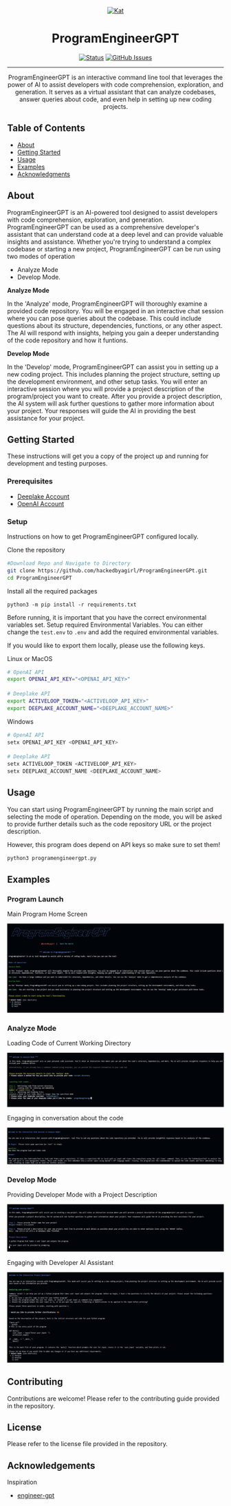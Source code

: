 <p align="center">
  <a href="" rel="noopener">
 <img width=400px height=400px src="https://github.com/hackedbyagirl/ProgramEngineerGPT/blob/main/imgs/kat.png" alt="Kat"></a>
</p>


<h1 align="center">ProgramEngineerGPT</h1>

<div align="center">

  [![Status](https://img.shields.io/badge/status-in%20development-yellowgreen)](https://github.com/hackedbyagirl/ProgramEngineerGPT) 
  [![GitHub Issues](https://img.shields.io/github/issues/hackedbyagirl/ProgramEngineerGPT)](https://github.com/hackedbyagirl/ProgramEngineerGPT/issues)

</div>

---

<p align="center">ProgramEngineerGPT is an interactive command line tool that leverages the power of AI to assist developers with code comprehension, exploration, and generation. It serves as a virtual assistant that can analyze codebases, answer queries about code, and even help in setting up new coding projects.
    <br> 
</p>



## Table of Contents
- [About](#about)
- [Getting Started](#getting_started)
- [Usage](#usage)
- [Examples](#examples)
- [Acknowledgments](#acknowledgement)

## About <a name = "about"></a>
ProgramEngineerGPT is an AI-powered tool designed to assist developers with code comprehension, exploration, and generation. ProgramEngineerGPT can be used as a comprehensive developer's assistant that can understand code at a deep level and can provide valuable insights and assistance. Whether you're trying to understand a complex codebase or starting a new project, ProgramEngineerGPT can be run using two modes of operation
- Analyze Mode
- Develop Mode.

**Analyze Mode**

In the 'Analyze' mode, ProgramEngineerGPT will thoroughly examine a provided code repository. You will be engaged in an interactive chat session where you can pose queries about the codebase. This could include questions about its structure, dependencies, functions, or any other aspect. The AI will respond with insights, helping you gain a deeper understanding of the code repository and how it funtions.

**Develop Mode**

In the 'Develop' mode, ProgramEngineerGPT can assist you in setting up a new coding project. This includes planning the project structure, setting up the development environment, and other setup tasks. You will enter an interactive session where you will provide a project description of the program/project you want to create. After you provide a project description, the AI system will ask further questions to gather more information about your project. Your responses will guide the AI in providing the best assistance for your project.

## Getting Started <a name = "getting_started"></a>
These instructions will get you a copy of the project up and running for development and testing purposes.

### Prerequisites
- [Deeplake Account](https://app.activeloop.ai/register/)
- [OpenAI Account](https://openai.com/)

### Setup
Instructions on how to get ProgramEngineerGPT configured locally.

Clone the repository
```bash
#Download Repo and Navigate to Directory
git clone https://github.com/hackedbyagirl/ProgramEngineerGPt.git
cd ProgramEngineerGPT
```

Install all the required packages
```
python3 -m pip install -r requirements.txt
```

Before running, it is important that you have the correct environmental variables set. 
Setup required Environmental Variables. You can either change the `test.env` to `.env` and add the required environmental variables.

If you would like to export them locally, please use the following keys.

Linux or MacOS
```bash
# OpenAI API
export OPENAI_API_KEY="<OPENAI_API_KEY>"

# Deeplake API
export ACTIVELOOP_TOKEN="<ACTIVELOOP_API_KEY>"
export DEEPLAKE_ACCOUNT_NAME="<DEEPLAKE_ACCOUNT_NAME>"
```
Windows

```bash 
# OpenAI API
setx OPENAI_API_KEY <OPENAI_API_KEY>

# Deeplake API
setx ACTIVELOOP_TOKEN <ACTIVELOOP_API_KEY>
setx DEEPLAKE_ACCOUNT_NAME <DEEPLAKE_ACCOUNT_NAME>
```

## Usage <a name="usage"></a>
You can start using ProgramEngineerGPT by running the main script and selecting the mode of operation. Depending on the mode, you will be asked to provide further details such as the code repository URL or the project description.

However, this program does depend on API keys so make sure to set them!

```bash
python3 programengineergpt.py 
```

## Examples <a name="examples"></a>
### Program Launch
Main Program Home Screen

![main](/imgs/pgpt.jpg)

### Analyze Mode
Loading Code of Current Working Directory

![cwd](/imgs/cwd.jpg)

Engaging in conversation about the code

![chat](/imgs/chat.jpg)

### Develop Mode
Providing Developer Mode with a Project Description

![dev](/imgs/dev-launch.jpg)

Engaging with Developer AI Assistant

![dev2](/imgs/dev-gen.jpg)

## Contributing

Contributions are welcome! Please refer to the contributing guide provided in the repository.

## License

Please refer to the license file provided in the repository.

## Acknowledgements <a name = "acknowledgement"></a>
Inspiration
- [engineer-gpt](https://github.com/AntonOsika/gpt-engineer)